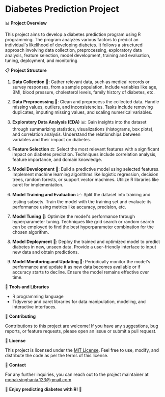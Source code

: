 # Diabetes Prediction Project

📊 **Project Overview**

This project aims to develop a diabetes prediction program using R programming. The program analyzes various factors to predict an individual's likelihood of developing diabetes. It follows a structured approach involving data collection, preprocessing, exploratory data analysis, feature selection, model development, training and evaluation, tuning, deployment, and monitoring.

📋 **Project Structure**

1. **Data Collection** 📂: Gather relevant data, such as medical records or survey responses, from a sample population. Include variables like age, BMI, blood pressure, cholesterol levels, family history of diabetes, etc.

2. **Data Preprocessing** 🧹: Clean and preprocess the collected data. Handle missing values, outliers, and inconsistencies. Tasks include removing duplicates, imputing missing values, and scaling numerical variables.

3. **Exploratory Data Analysis (EDA)** 📊: Gain insights into the dataset through summarizing statistics, visualizations (histograms, box plots), and correlation analysis. Understand the relationships between variables and their impact on diabetes.

4. **Feature Selection** ⚖️: Select the most relevant features with a significant impact on diabetes prediction. Techniques include correlation analysis, feature importance, and domain knowledge.

5. **Model Development** 🤖: Build a predictive model using selected features. Implement machine learning algorithms like logistic regression, decision trees, random forests, or support vector machines. Utilize R libraries like caret for implementation.

6. **Model Training and Evaluation** 📈: Split the dataset into training and testing subsets. Train the model with the training set and evaluate its performance using metrics like accuracy, precision, etc.

7. **Model Tuning** 🔧: Optimize the model's performance through hyperparameter tuning. Techniques like grid search or random search can be employed to find the best hyperparameter combination for the chosen algorithm.

8. **Model Deployment** 🚀: Deploy the trained and optimized model to predict diabetes in new, unseen data. Provide a user-friendly interface to input new data and obtain predictions.

9. **Model Monitoring and Updating** 🔄: Periodically monitor the model's performance and update it as new data becomes available or if accuracy starts to decline. Ensure the model remains effective over time.

🔧 **Tools and Libraries**

- R programming language
- Tidyverse and caret libraries for data manipulation, modeling, and interactive interfaces.

📝 **Contributing**

Contributions to this project are welcome! If you have any suggestions, bug reports, or feature requests, please open an issue or submit a pull request.

📄 **License**

This project is licensed under the [MIT License](https://opensource.org/licenses/MIT). Feel free to use, modify, and distribute the code as per the terms of this license.

📧 **Contact**

For any further inquiries, you can reach out to the project maintainer at [mohaksinghania.123@gmail.com](mohaksinghania.123@gmail.com).

🌟 **Enjoy predicting diabetes with R!** 🌟
